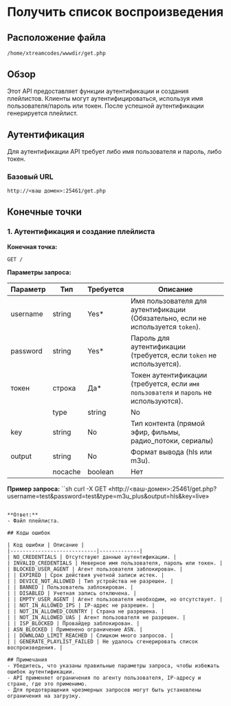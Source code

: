 # Получить список воспроизведения

## Расположение файла
```
/home/xtreamcodes/wwwdir/get.php
```

## Обзор
Этот API предоставляет функции аутентификации и создания плейлистов. Клиенты могут аутентифицироваться, используя имя пользователя/пароль или токен. После успешной аутентификации генерируется плейлист.

## Аутентификация
Для аутентификации API требует либо имя пользователя и пароль, либо токен.

### Базовый URL
```
http://<ваш домен>:25461/get.php
```

## Конечные точки

### 1. Аутентификация и создание плейлиста
**Конечная точка:**
```
GET /
```

**Параметры запроса:**

| Параметр | Тип | Требуется | Описание |
|------------|----------|----------|-------------|
| username | string | Yes* | Имя пользователя для аутентификации (Обязательно, если не используется `token`). |
| password | string | Yes* | Пароль для аутентификации (требуется, если `token` не используется). |
| токен | строка | Да* | Токен аутентификации (требуется, если `имя пользователя` и `пароль` не используются). |
| | type | string | No | Тип устройства (по умолчанию: `m3u_plus`). |
| key | string | No | Тип контента (прямой эфир, фильмы, радио_потоки, сериалы)| |
| output | string | No | Формат вывода (hls или m3u). |
| | nocache | boolean | Нет | Если true, отключается кэширование. |


**Пример запроса:**
``sh
curl -X GET «http://<ваш-домен>:25461/get.php?username=test&password=test&type=m3u_plus&output=hls&key=live»
```

**Ответ:**
- Файл плейлиста.

## Коды ошибок

| Код ошибки | Описание |
|----------------------------|-------------|
| NO_CREDENTIALS | Отсутствуют данные аутентификации. |
| INVALID_CREDENTIALS | Неверное имя пользователя, пароль или токен. |
| BLOCKED_USER_AGENT | Агент пользователя заблокирован. |
| | EXPIRED | Срок действия учетной записи истек. |
| | DEVICE_NOT_ALLOWED | Тип устройства не разрешен. |
| | BANNED | Пользователь заблокирован. |
| | DISABLED | Учетная запись отключена. |
| | EMPTY_USER_AGENT | Агент пользователя необходим, но отсутствует. |
| | NOT_IN_ALLOWED_IPS | IP-адрес не разрешен. |
| | NOT_IN_ALLOWED_COUNTRY | Страна не разрешена. |
| | NOT_IN_ALLOWED_UAS | Агент пользователя не разрешен. |
| | ISP_BLOCKED | Провайдер заблокирован. |
| ASN_BLOCKED | Применено ограничение ASN. |
| | DOWNLOAD_LIMIT_REACHED | Слишком много запросов. |
| | GENERATE_PLAYLIST_FAILED | Не удалось сгенерировать список воспроизведения. |

## Примечания
- Убедитесь, что указаны правильные параметры запроса, чтобы избежать ошибок аутентификации.
- API применяет ограничения по агенту пользователя, IP-адресу и стране, где это применимо.
- Для предотвращения чрезмерных запросов могут быть установлены ограничения на загрузку.

